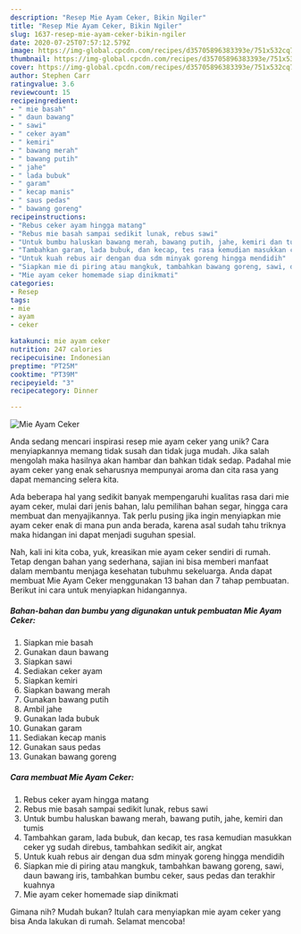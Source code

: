 ```yaml
---
description: "Resep Mie Ayam Ceker, Bikin Ngiler"
title: "Resep Mie Ayam Ceker, Bikin Ngiler"
slug: 1637-resep-mie-ayam-ceker-bikin-ngiler
date: 2020-07-25T07:57:12.579Z
image: https://img-global.cpcdn.com/recipes/d35705896383393e/751x532cq70/mie-ayam-ceker-foto-resep-utama.jpg
thumbnail: https://img-global.cpcdn.com/recipes/d35705896383393e/751x532cq70/mie-ayam-ceker-foto-resep-utama.jpg
cover: https://img-global.cpcdn.com/recipes/d35705896383393e/751x532cq70/mie-ayam-ceker-foto-resep-utama.jpg
author: Stephen Carr
ratingvalue: 3.6
reviewcount: 15
recipeingredient:
- " mie basah"
- " daun bawang"
- " sawi"
- " ceker ayam"
- " kemiri"
- " bawang merah"
- " bawang putih"
- " jahe"
- " lada bubuk"
- " garam"
- " kecap manis"
- " saus pedas"
- " bawang goreng"
recipeinstructions:
- "Rebus ceker ayam hingga matang"
- "Rebus mie basah sampai sedikit lunak, rebus sawi"
- "Untuk bumbu haluskan bawang merah, bawang putih, jahe, kemiri dan tumis"
- "Tambahkan garam, lada bubuk, dan kecap, tes rasa kemudian masukkan ceker yg sudah direbus, tambahkan sedikit air, angkat"
- "Untuk kuah rebus air dengan dua sdm minyak goreng hingga mendidih"
- "Siapkan mie di piring atau mangkuk, tambahkan bawang goreng, sawi, daun bawang iris, tambahkan bumbu ceker, saus pedas dan terakhir kuahnya"
- "Mie ayam ceker homemade siap dinikmati"
categories:
- Resep
tags:
- mie
- ayam
- ceker

katakunci: mie ayam ceker 
nutrition: 247 calories
recipecuisine: Indonesian
preptime: "PT25M"
cooktime: "PT39M"
recipeyield: "3"
recipecategory: Dinner

---
```



![Mie Ayam Ceker](https://img-global.cpcdn.com/recipes/d35705896383393e/751x532cq70/mie-ayam-ceker-foto-resep-utama.jpg)

Anda sedang mencari inspirasi resep mie ayam ceker yang unik? Cara menyiapkannya memang tidak susah dan tidak juga mudah. Jika salah mengolah maka hasilnya akan hambar dan bahkan tidak sedap. Padahal mie ayam ceker yang enak seharusnya mempunyai aroma dan cita rasa yang dapat memancing selera kita.

Ada beberapa hal yang sedikit banyak mempengaruhi kualitas rasa dari mie ayam ceker, mulai dari jenis bahan, lalu pemilihan bahan segar, hingga cara membuat dan menyajikannya. Tak perlu pusing jika ingin menyiapkan mie ayam ceker enak di mana pun anda berada, karena asal sudah tahu triknya maka hidangan ini dapat menjadi suguhan spesial.




Nah, kali ini kita coba, yuk, kreasikan mie ayam ceker sendiri di rumah. Tetap dengan bahan yang sederhana, sajian ini bisa memberi manfaat dalam membantu menjaga kesehatan tubuhmu sekeluarga. Anda dapat membuat Mie Ayam Ceker menggunakan 13 bahan dan 7 tahap pembuatan. Berikut ini cara untuk menyiapkan hidangannya.

<!--inarticleads1-->

##### Bahan-bahan dan bumbu yang digunakan untuk pembuatan Mie Ayam Ceker:

1. Siapkan  mie basah
1. Gunakan  daun bawang
1. Siapkan  sawi
1. Sediakan  ceker ayam
1. Siapkan  kemiri
1. Siapkan  bawang merah
1. Gunakan  bawang putih
1. Ambil  jahe
1. Gunakan  lada bubuk
1. Gunakan  garam
1. Sediakan  kecap manis
1. Gunakan  saus pedas
1. Gunakan  bawang goreng




<!--inarticleads2-->

##### Cara membuat Mie Ayam Ceker:

1. Rebus ceker ayam hingga matang
1. Rebus mie basah sampai sedikit lunak, rebus sawi
1. Untuk bumbu haluskan bawang merah, bawang putih, jahe, kemiri dan tumis
1. Tambahkan garam, lada bubuk, dan kecap, tes rasa kemudian masukkan ceker yg sudah direbus, tambahkan sedikit air, angkat
1. Untuk kuah rebus air dengan dua sdm minyak goreng hingga mendidih
1. Siapkan mie di piring atau mangkuk, tambahkan bawang goreng, sawi, daun bawang iris, tambahkan bumbu ceker, saus pedas dan terakhir kuahnya
1. Mie ayam ceker homemade siap dinikmati




Gimana nih? Mudah bukan? Itulah cara menyiapkan mie ayam ceker yang bisa Anda lakukan di rumah. Selamat mencoba!
